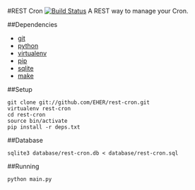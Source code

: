 #REST Cron [![Build Status](https://travis-ci.org/EHER/rest-cron.png)](https://travis-ci.org/EHER/rest-cron)
A REST way to manage your Cron.

##Dependencies
- [git](http://git-scm.com/)
- [python](http://www.python.org/)
- [virtualenv](http://pypi.python.org/pypi/virtualenv)
- [pip](http://www.pip-installer.org/en/latest/index.html)
- [sqlite](http://www.sqlite.org/)
- [make](http://www.gnu.org/software/make/)

##Setup
```
git clone git://github.com/EHER/rest-cron.git
virtualenv rest-cron
cd rest-cron
source bin/activate
pip install -r deps.txt
```

##Database
```
sqlite3 database/rest-cron.db < database/rest-cron.sql
```

##Running
```
python main.py
```
